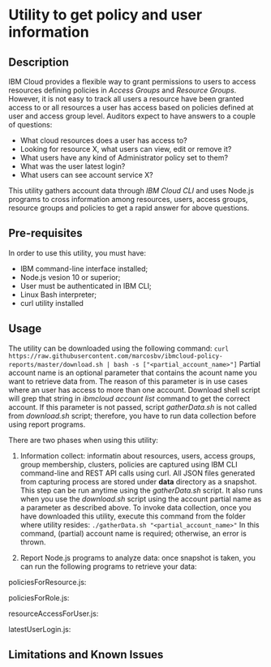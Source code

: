 # Utility to get policy and user information

## Description
IBM Cloud provides a flexible way to grant permissions to users to access resources defining policies in *Access Groups* and *Resource Groups*. However, it is not easy to track all users a resource have been granted access to or all resources a user has access based on policies defined at user and access group level.
Auditors expect to have answers to a couple of questions:
* What cloud resources does a user has access to?
* Looking for resource X, what users can view, edit or remove it?
* What users have any kind of Administrator policy set to them?
* What was the user latest login?
* What users can see account service X?

This utility gathers account data through *IBM Cloud CLI* and uses Node.js programs to cross information among resources, users, access groups, resource groups and policies to get a rapid answer for above questions.

## Pre-requisites
In order to use this utility, you must have:
* IBM command-line interface installed;
* Node.js vesion 10 or superior;
* User must be authenticated in IBM CLI;
* Linux Bash interpreter;
* curl utility installed

## Usage
The utility can be downloaded using the following command:
```curl https://raw.githubusercontent.com/marcosbv/ibmcloud-policy-reports/master/download.sh | bash -s ["<partial_account_name>"]```
Partial account name is an optional parameter that contains the acount name you want to retrieve data from. The reason of this parameter is in use cases where an user has access to more than one account. Download shell script will grep that string in *ibmcloud account list* command to get the correct account. If this parameter is not passed, script *gatherData.sh* is not called from *download.sh* script; therefore, you have to run data collection before using report programs.

There are two phases when using this utility:
1) Information collect: informatin about resources, users, access groups, group membership, clusters, policies are captured using IBM CLI command-line and REST API calls using curl. All JSON files generated from capturing process are stored under **data** directory as a snapshot.
This step can be run anytime using the *gatherData.sh* script. It also runs when you use the *download.sh* script using the account partial name as a parameter as described above.
To invoke data collection, once you have downloaded this utility, execute this command from the folder where utility resides:
```./gatherData.sh "<partial_account_name>"```
In this command, (partial) account name is required; otherwise, an error is thrown.

2) Report Node.js programs to analyze data: once snapshot is taken, you can run the following programs to retrieve your data:

policiesForResource.js:

policiesForRole.js:

resourceAccessForUser.js:

latestUserLogin.js:


## Limitations and Known Issues


